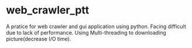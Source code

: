 # web_crawler_ptt
A pratice for web crawler and gui application using python.
Facing difficult due to lack of performance.
Using Multi-threading to downloading picture(decrease I/O time).

